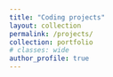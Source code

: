 ```yaml
---
title: "Coding projects"
layout: collection
permalink: /projects/
collection: portfolio
# classes: wide
author_profile: true
---
```


